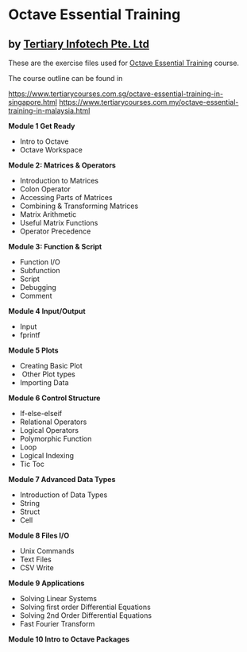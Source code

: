 # Octave Essential Training
## by [Tertiary Infotech Pte. Ltd](https://www.tertiarycourses.com.sg/)

These are the exercise files used for [Octave Essential Training](https://www.tertiarycourses.com.sg/octave-essential-training-in-singapore.html) course. 

The course outline can be found in 

https://www.tertiarycourses.com.sg/octave-essential-training-in-singapore.html
https://www.tertiarycourses.com.my/octave-essential-training-in-malaysia.html

<p><strong>Module 1 Get Ready</strong></p>
<ul>
<li>Intro to Octave</li>
<li>Octave Workspace</li>
</ul>
<p><strong>Module 2: Matrices &amp; Operators</strong> </p>
<ul>
<li>Introduction to Matrices</li>
<li>Colon Operator</li>
<li>Accessing Parts of Matrices</li>
<li>Combining &amp; Transforming Matrices</li>
<li>Matrix Arithmetic</li>
<li>Useful Matrix Functions</li>
<li>Operator Precedence</li>
</ul>
<p><strong>Module 3: Function &amp; Script</strong></p>
<ul>
<li>Function I/O</li>
<li>Subfunction</li>
<li>Script</li>
<li>Debugging</li>
<li>Comment</li>
</ul>
<p><strong>Module 4 Input/Output</strong> </p>
<ul>
<li>Input</li>
<li>fprintf</li>
</ul>
<p><strong>Module 5 Plots</strong> </p>
<ul>
<li>Creating Basic Plot</li>
<li>&nbsp;Other Plot types</li>
<li>Importing Data</li>
</ul>
<p><strong>Module 6 Control Structure</strong></p>
<ul>
<li>If-else-elseif</li>
<li>Relational Operators</li>
<li>Logical Operators</li>
<li>Polymorphic Function</li>
<li>Loop</li>
<li>Logical Indexing</li>
<li>Tic Toc</li>
</ul>
<p><strong>Module 7 Advanced Data Types</strong></p>
<ul>
<li>Introduction of Data Types</li>
<li>String</li>
<li>Struct</li>
<li>Cell</li>
</ul>
<p><strong>Module 8 Files I/O</strong></p>
<ul>
<li>Unix Commands</li>
<li>Text Files</li>
<li>CSV Write</li>
</ul>
<p><strong>Module 9 Applications</strong></p>
<ul>
<li>Solving Linear Systems</li>
<li>Solving first order Differential Equations</li>
<li>Solving 2nd Order Differential Equations</li>
<li>Fast Fourier Transform</li>
</ul>
<p><strong>Module 10 Intro to Octave Packages</strong></p>
